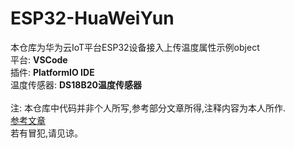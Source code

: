 # ESP32-HuaWeiYun
本仓库为华为云IoT平台ESP32设备接入上传温度属性示例object   
平台: **VSCode**   
插件: **PlatformIO IDE**   
温度传感器: **DS18B20温度传感器**   
<br />
注: 本仓库中代码并非个人所写,参考部分文章所得,注释内容为本人所作.  
[参考文章](https://blog.csdn.net/Beihai_Van/article/details/126634891)  
若有冒犯,请见谅。 

